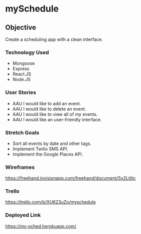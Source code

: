 # mySchedule

## Objective

Create a scheduling app with a clean interface.

### Technology Used

- Mongoose
- Express
- React.JS
- Node.JS

### User Stories

- AAU I would like to add an event.
- AAU I would like to delete an event.
- AAU I would like to view all of my events.
- AAU I would like an user-friendly interface.

### Stretch Goals

- Sort all events by date and other tags.
- Implement Twilio SMS API.
- Implement the Google Places API.

### Wireframes

https://freehand.invisionapp.com/freehand/document/5v2LitIic

### Trello

https://trello.com/b/XU623uZo/myschedule

### Deployed Link

https://my-sched.herokuapp.com/

